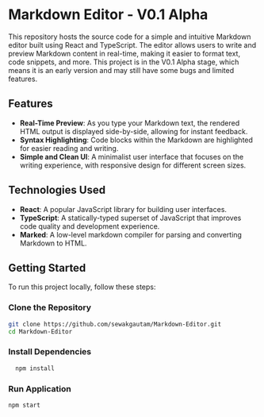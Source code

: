 # Markdown Editor - V0.1 Alpha

This repository hosts the source code for a simple and intuitive Markdown editor built using React and TypeScript. The editor allows users to write and preview Markdown content in real-time, making it easier to format text, code snippets, and more. This project is in the V0.1 Alpha stage, which means it is an early version and may still have some bugs and limited features.

## Features
- **Real-Time Preview**: As you type your Markdown text, the rendered HTML output is displayed side-by-side, allowing for instant feedback.
- **Syntax Highlighting**: Code blocks within the Markdown are highlighted for easier reading and writing.
- **Simple and Clean UI**: A minimalist user interface that focuses on the writing experience, with responsive design for different screen sizes.

## Technologies Used
- **React**: A popular JavaScript library for building user interfaces.
- **TypeScript**: A statically-typed superset of JavaScript that improves code quality and development experience.
- **Marked**: A low-level markdown compiler for parsing and converting Markdown to HTML.

## Getting Started
To run this project locally, follow these steps:



### Clone the Repository
```bash
git clone https://github.com/sewakgautam/Markdown-Editor.git
cd Markdown-Editor
```

### Install Dependencies
``` bash
  npm install
```

### Run Application
``` bash 
npm start
```





